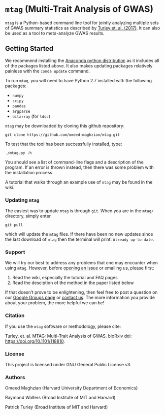 # `mtag` (Multi-Trait Analysis of GWAS)

`mtag` is a Python-based command line tool for jointly analyzing multiple sets of GWAS summary statistics as described by [Turley et. al. (2017)](http://biorxiv.org/content/early/2017/03/20/118810). It can also be used as a tool to meta-analyze GWAS results.

## Getting Started 

We recommend installing the [Anaconda python distribution](https://www.continuum.io/downloads) as it includes all of the packages listed above. It also makes updating packages relatively painless with the `conda update` command.

To run `mtag`, you will need to have Python 2.7 installed with the following packages:

* `numpy`
* `scipy`
* `pandas`
* `argparse` 
* `bitarray` (for `ldsc`)



`mtag` may be downloaded by cloning this github repository:

	git clone https://github.com/omeed-maghzian/mtag.git

To test that the tool has been successfully installed, type:

	./mtag.py -h

You should see a list of command-line flags and a description of the program. If an error is thrown instead, then there was some problem with the installation process.

A tutorial that walks through an example use of `mtag` may be found in the wiki.

### Updating `mtag`

The easiest was to update `mtag` is through `git`. When you are in the `mtag/` directory, simply enter

	git pull

which will update the `mtag` files. If there have been no new updates since the last download of `mtag` then the terminal will print: `Already up-to-date.`

### Support

We will try our best to address any problems that one may encounter when using `mtag`. However, before [opening an issue](https://github.com/omeed-maghzian/mtag/issues) or emailing us, please first:

1. Read the wiki, especially the tutorial and FAQ pages
2. Read the desciption of the method in the paper listed below

If that doesn't prove to be enlightening, then feel free to post a question on our [Google Groups page](https://groups.google.com/forum/#!forum/mtag_users) or [contact us](mailto:maghzian@nber.org). The more information you provide about your problem, the more helpful we can be!

### Citation

If you use the `mtag` software or methodology, please cite:

Turley, et. al. MTAG: Multi-Trait Analysis of GWAS. bioRxiv doi: <https://doi.org/10.1101/118810>.

### License 

This project is licensed under GNU General Public License v3.

### Authors

Omeed Maghzian (Harvard University Department of Economics)

Raymond Walters (Broad Institute of MIT and Harvard)

Patrick Turley (Broad Institute of MIT and Harvard)

